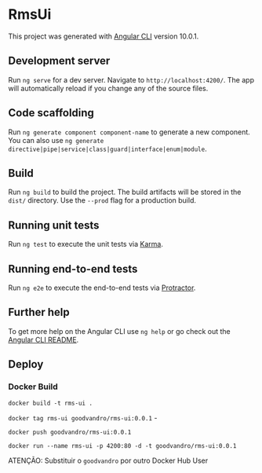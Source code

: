 # RmsUi

This project was generated with [Angular CLI](https://github.com/angular/angular-cli) version 10.0.1.

## Development server

Run `ng serve` for a dev server. Navigate to `http://localhost:4200/`. The app will automatically reload if you change any of the source files.

## Code scaffolding

Run `ng generate component component-name` to generate a new component. You can also use `ng generate directive|pipe|service|class|guard|interface|enum|module`.

## Build

Run `ng build` to build the project. The build artifacts will be stored in the `dist/` directory. Use the `--prod` flag for a production build.

## Running unit tests

Run `ng test` to execute the unit tests via [Karma](https://karma-runner.github.io).

## Running end-to-end tests

Run `ng e2e` to execute the end-to-end tests via [Protractor](http://www.protractortest.org/).

## Further help

To get more help on the Angular CLI use `ng help` or go check out the [Angular CLI README](https://github.com/angular/angular-cli/blob/master/README.md).

## Deploy
### Docker Build

`docker build -t rms-ui .`

`docker tag rms-ui goodvandro/rms-ui:0.0.1` - 

`docker push goodvandro/rms-ui:0.0.1`

`docker run --name rms-ui -p 4200:80 -d -t goodvandro/rms-ui:0.0.1`

ATENÇÃO: Substituir o `goodvandro` por outro Docker Hub User
